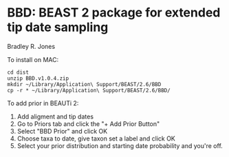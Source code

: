 # BBD: BEAST 2 package for extended tip date sampling
Bradley R. Jones

To install on MAC:

```
cd dist
unzip BBD.v1.0.4.zip
mkdir ~/Library/Application\ Support/BEAST/2.6/BBD
cp -r * ~/Library/Application\ Support/BEAST/2.6/BBD/
```

To add prior in BEAUTi 2:

1. Add aligment and tip dates
2. Go to Priors tab and click the "+ Add Prior Button"
3. Select "BBD Prior" and click OK
4. Choose taxa to date, give taxon set a label and click OK
6. Select your prior distribution and starting date probability and you're off.
